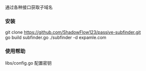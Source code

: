 通过各种接口获取子域名



### 安装
git clone https://github.com/ShadowFlow123/passive-subfinder.git<br/>
go build subfinder.go
./subfinder -d expamle.com


### 使用帮助
libs/config.go 配置密钥